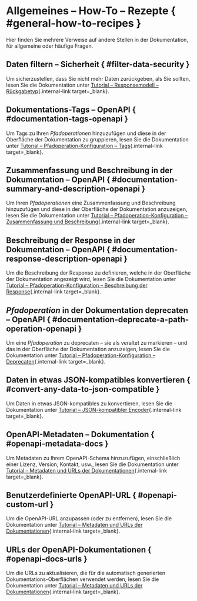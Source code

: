 # Allgemeines – How-To – Rezepte { #general-how-to-recipes }

Hier finden Sie mehrere Verweise auf andere Stellen in der Dokumentation, für allgemeine oder häufige Fragen.

## Daten filtern – Sicherheit { #filter-data-security }

Um sicherzustellen, dass Sie nicht mehr Daten zurückgeben, als Sie sollten, lesen Sie die Dokumentation unter [Tutorial – Responsemodell – Rückgabetyp](../tutorial/response-model.md){.internal-link target=_blank}.

## Dokumentations-Tags – OpenAPI { #documentation-tags-openapi }

Um Tags zu Ihren *Pfadoperationen* hinzuzufügen und diese in der Oberfläche der Dokumentation zu gruppieren, lesen Sie die Dokumentation unter [Tutorial – Pfadoperation-Konfiguration – Tags](../tutorial/path-operation-configuration.md#tags){.internal-link target=_blank}.

## Zusammenfassung und Beschreibung in der Dokumentation – OpenAPI { #documentation-summary-and-description-openapi }

Um Ihren *Pfadoperationen* eine Zusammenfassung und Beschreibung hinzuzufügen und diese in der Oberfläche der Dokumentation anzuzeigen, lesen Sie die Dokumentation unter [Tutorial – Pfadoperation-Konfiguration – Zusammenfassung und Beschreibung](../tutorial/path-operation-configuration.md#summary-and-description){.internal-link target=_blank}.

## Beschreibung der Response in der Dokumentation – OpenAPI { #documentation-response-description-openapi }

Um die Beschreibung der Response zu definieren, welche in der Oberfläche der Dokumentation angezeigt wird, lesen Sie die Dokumentation unter [Tutorial – Pfadoperation-Konfiguration – Beschreibung der Response](../tutorial/path-operation-configuration.md#response-description){.internal-link target=_blank}.

## *Pfadoperation* in der Dokumentation deprecaten – OpenAPI { #documentation-deprecate-a-path-operation-openapi }

Um eine *Pfadoperation* zu deprecaten – sie als veraltet zu markieren – und das in der Oberfläche der Dokumentation anzuzeigen, lesen Sie die Dokumentation unter [Tutorial – Pfadoperation-Konfiguration – Deprecaten](../tutorial/path-operation-configuration.md#deprecate-a-path-operation){.internal-link target=_blank}.

## Daten in etwas JSON-kompatibles konvertieren { #convert-any-data-to-json-compatible }

Um Daten in etwas JSON-kompatibles zu konvertieren, lesen Sie die Dokumentation unter [Tutorial – JSON-kompatibler Encoder](../tutorial/encoder.md){.internal-link target=_blank}.

## OpenAPI-Metadaten – Dokumentation { #openapi-metadata-docs }

Um Metadaten zu Ihrem OpenAPI-Schema hinzuzufügen, einschließlich einer Lizenz, Version, Kontakt, usw., lesen Sie die Dokumentation unter [Tutorial – Metadaten und URLs der Dokumentationen](../tutorial/metadata.md){.internal-link target=_blank}.

## Benutzerdefinierte OpenAPI-URL { #openapi-custom-url }

Um die OpenAPI-URL anzupassen (oder zu entfernen), lesen Sie die Dokumentation unter [Tutorial – Metadaten und URLs der Dokumentationen](../tutorial/metadata.md#openapi-url){.internal-link target=_blank}.

## URLs der OpenAPI-Dokumentationen { #openapi-docs-urls }

Um die URLs zu aktualisieren, die für die automatisch generierten Dokumentations-Oberflächen verwendet werden, lesen Sie die Dokumentation unter [Tutorial – Metadaten und URLs der Dokumentationen](../tutorial/metadata.md#docs-urls){.internal-link target=_blank}.
